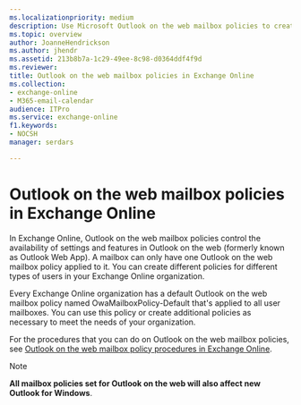 ```yaml
---
ms.localizationpriority: medium
description: Use Microsoft Outlook on the web mailbox policies to create organization-level policies to manage access to features in Outlook on the web.
ms.topic: overview
author: JoanneHendrickson
ms.author: jhendr
ms.assetid: 213b8b7a-1c29-49ee-8c98-d0364ddf4f9d
ms.reviewer: 
title: Outlook on the web mailbox policies in Exchange Online
ms.collection: 
- exchange-online
- M365-email-calendar
audience: ITPro
ms.service: exchange-online
f1.keywords:
- NOCSH
manager: serdars

---
```


# Outlook on the web mailbox policies in Exchange Online

In Exchange Online, Outlook on the web mailbox policies control the availability of settings and features in Outlook on the web (formerly known as Outlook Web App). A mailbox can only have one Outlook on the web mailbox policy applied to it. You can create different policies for different types of users in your Exchange Online organization.

Every Exchange Online organization has a default Outlook on the web mailbox policy named OwaMailboxPolicy-Default that's applied to all user mailboxes. You can use this policy or create additional policies as necessary to meet the needs of your organization.

For the procedures that you can do on Outlook on the web mailbox policies, see [Outlook on the web mailbox policy procedures in Exchange Online](outlook-web-app-mailbox-policy-procedures.md).

> [!NOTE]
> **All mailbox policies set for Outlook on the web will also affect new Outlook for Windows**.
